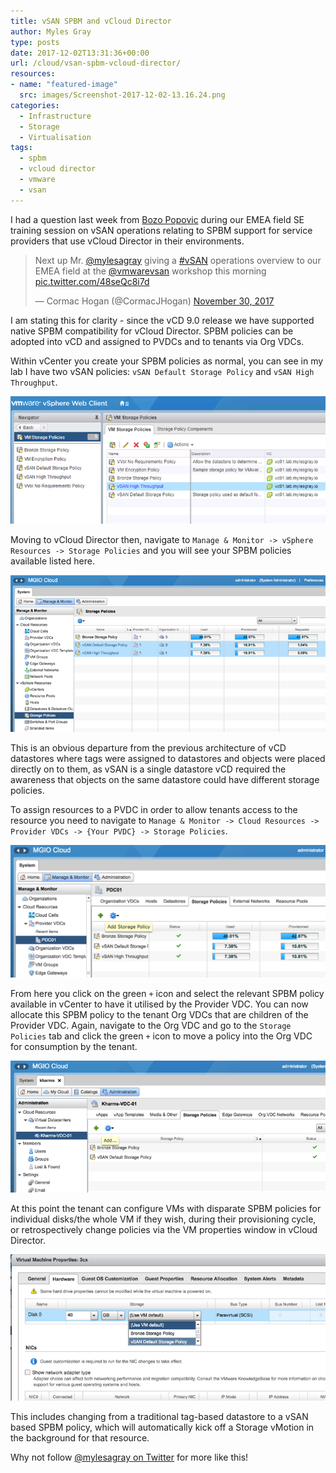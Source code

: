 ```yaml
---
title: vSAN SPBM and vCloud Director
author: Myles Gray
type: posts
date: 2017-12-02T13:31:36+00:00
url: /cloud/vsan-spbm-vcloud-director/
resources:
- name: "featured-image"
  src: images/Screenshot-2017-12-02-13.16.24.png
categories:
  - Infrastructure
  - Storage
  - Virtualisation
tags:
  - spbm
  - vcloud director
  - vmware
  - vsan
---
```


I had a question last week from [Bozo Popovic][1] during our EMEA field SE training session on vSAN operations relating to SPBM support for service providers that use vCloud Director in their environments.

<blockquote class="twitter-tweet" data-width="500" data-dnt="true">
  <p lang="en" dir="ltr">
    Next up Mr. <a href="https://twitter.com/mylesagray?ref_src=twsrc%5Etfw">@mylesagray</a> giving a <a href="https://twitter.com/hashtag/vSAN?src=hash&ref_src=twsrc%5Etfw">#vSAN</a> operations overview to our EMEA field at the <a href="https://twitter.com/vmwarevsan?ref_src=twsrc%5Etfw">@vmwarevsan</a> workshop this morning <a href="https://t.co/48seQc8i7d">pic.twitter.com/48seQc8i7d</a>
  </p>
  
  <p>
    &mdash; Cormac Hogan (@CormacJHogan) <a href="https://twitter.com/CormacJHogan/status/936169713637449728?ref_src=twsrc%5Etfw">November 30, 2017</a>
  </p>
</blockquote>



I am stating this for clarity - since the vCD 9.0 release we have supported native SPBM compatibility for vCloud Director. SPBM policies can be adopted into vCD and assigned to PVDCs and to tenants via Org VDCs.

Within vCenter you create your SPBM policies as normal, you can see in my lab I have two vSAN policies: `vSAN Default Storage Policy` and `vSAN High Throughput`.

![vSAN SPBM Policies][2] 

Moving to vCloud Director then, navigate to `Manage & Monitor -> vSphere Resources -> Storage Policies` and you will see your SPBM policies available listed here.

![SPBM Policies in vCD][3] 

This is an obvious departure from the previous architecture of vCD datastores where tags were assigned to datastores and objects were placed directly on to them, as vSAN is a single datastore vCD required the awareness that objects on the same datastore could have different storage policies.

To assign resources to a PVDC in order to allow tenants access to the resource you need to navigate to `Manage & Monitor -> Cloud Resources -> Provider VDCs -> {Your PVDC} -> Storage Policies`.

![Storage Policies in Provider VDCs][4] 

From here you click on the green `+` icon and select the relevant SPBM policy available in vCenter to have it utilised by the Provider VDC. You can now allocate this SPBM policy to the tenant Org VDCs that are children of the Provider VDC. Again, navigate to the Org VDC and go to the `Storage Policies` tab and click the green `+` icon to move a policy into the Org VDC for consumption by the tenant.

![Adding SPBM Policies to an Org VDC][5] 

At this point the tenant can configure VMs with disparate SPBM policies for individual disks/the whole VM if they wish, during their provisioning cycle, or retrospectively change policies via the VM properties window in vCloud Director.

![VM SPBM Policy selection][6] 

This includes changing from a traditional tag-based datastore to a vSAN based SPBM policy, which will automatically kick off a Storage vMotion in the background for that resource.

Why not follow [@mylesagray on Twitter][7] for more like this!

 [1]: https://twitter.com/bozopopovic
 [2]: images/Screenshot-2017-12-02-13.10.25.png
 [3]: images/Screenshot-2017-12-02-13.13.29.png
 [4]: images/Screenshot-2017-12-02-13.16.24.png
 [5]: images/Screenshot-2017-12-02-13.20.14.png
 [6]: images/Screenshot-2017-12-02-13.24.52.png
 [7]: https://twitter.com/mylesagray